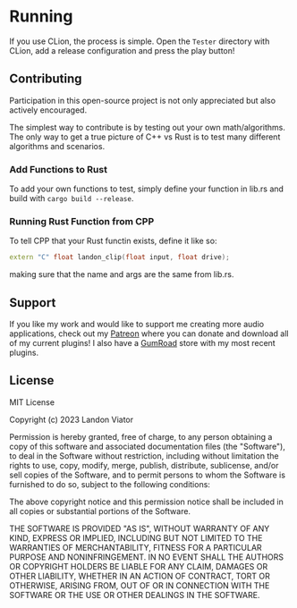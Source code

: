# Running

If you use CLion, the process is simple. Open the `Tester` directory with CLion, add a release configuration and press the play button!

## Contributing

Participation in this open-source project is not only appreciated but also actively encouraged.

The simplest way to contribute is by testing out your own math/algorithms. The only way to get a true picture of C++ vs Rust is to test many different algorithms and scenarios.

### Add Functions to Rust
To add your own functions to test, simply define your function in lib.rs and build with `cargo build --release`.

### Running Rust Function from CPP
To tell CPP that your Rust functin exists, define it like so:
```cpp
extern "C" float landon_clip(float input, float drive);
```
making sure that the name and args are the same from lib.rs.

## Support

If you like my work and would like to support me creating more audio applications, check out my [Patreon](https://www.patreon.com/ViatorDSP) where you can donate and download all of my current plugins! I also have a [GumRoad](https://viatordsp.gumroad.com/?_gl=1*18tqfoy*_ga*MTg2MjcxNDgyNS4xNjg5OTI3NDE3*_ga_6LJN6D94N6*MTY5MjM5NjQ1Ni4xODguMS4xNjkyMzk2NTExLjAuMC4w) store with my most recent plugins.

## License

MIT License

Copyright (c) 2023 Landon Viator

Permission is hereby granted, free of charge, to any person obtaining a copy
of this software and associated documentation files (the "Software"), to deal
in the Software without restriction, including without limitation the rights
to use, copy, modify, merge, publish, distribute, sublicense, and/or sell
copies of the Software, and to permit persons to whom the Software is
furnished to do so, subject to the following conditions:

The above copyright notice and this permission notice shall be included in all
copies or substantial portions of the Software.

THE SOFTWARE IS PROVIDED "AS IS", WITHOUT WARRANTY OF ANY KIND, EXPRESS OR
IMPLIED, INCLUDING BUT NOT LIMITED TO THE WARRANTIES OF MERCHANTABILITY,
FITNESS FOR A PARTICULAR PURPOSE AND NONINFRINGEMENT. IN NO EVENT SHALL THE
AUTHORS OR COPYRIGHT HOLDERS BE LIABLE FOR ANY CLAIM, DAMAGES OR OTHER
LIABILITY, WHETHER IN AN ACTION OF CONTRACT, TORT OR OTHERWISE, ARISING FROM,
OUT OF OR IN CONNECTION WITH THE SOFTWARE OR THE USE OR OTHER DEALINGS IN THE
SOFTWARE.
 
